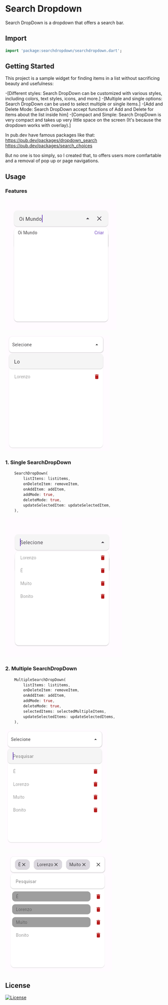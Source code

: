 # Search Dropdown
Search DropDown is a dropdown that offers a search bar.

## Import
```dart
import 'package:searchdropdown/searchdropdown.dart';
```

## Getting Started
This project is a sample widget for finding items in a list without sacrificing beauty and usefulness:

-[Different styles: Search DropDown can be customized with various styles, including colors, text styles, icons, and more.]
-[Multiple and single options: Search DropDown can be used to select multiple or single items.]
-[Add and Delete Mode: Search DropDown accept functions of Add and Delete for items about the list inside him]
-[Compact and Simple: Search DropDown is very compact and takes up very little space on the screen (It's because the dropdown works with overlay).] 

In pub.dev have famous packages like that:
https://pub.dev/packages/dropdown_search
https://pub.dev/packages/search_choices

But no one is too simply, so I created that, to offers users more comfartable and a removal of pop up or page navigations.

## Usage

### Features

![Add Mode](assets/image-1.png)

![Search Feature](assets/image-4.png)

### 1. Single SearchDropDown

```dart
    SearchDropDown(
        listItens: listitems,
        onDeleteItem: removeItem, 
        onAddItem: addItem,
        addMode: true,
        deleteMode: true,
        updateSelectedItem: updateSelectedItem,
    ),
```

![Single Menu](assets/image.png)

### 2. Multiple SearchDropDown

```dart
    MultipleSearchDropDown(
        listItems: listitems,
        onDeleteItem: removeItem, 
        onAddItem: addItem,
        addMode: true,
        deleteMode: true,
        selectedItems: selectedMultipleItems,
        updateSelectedItems: updateSelectedItems,
    ),
```

![Multi Menu](assets/image-2.png)

![Multi Menu Selection](assets/image-3.png)

## License

[![License](https://img.shields.io/badge/license-MIT-blue.svg)](/LICENSE)
